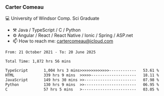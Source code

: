### Carter Comeau

💻 University of Windsor Comp. Sci Graduate

- ⚒️ Java / TypeScript / C / Python
- ⚙️ Angular / React / React Native / Ionic / Spring / ASP.net
- 📫 How to reach me: cartercomeau@icloud.com

<!--START_SECTION:waka-->

```txt
From: 21 October 2021 - To: 20 June 2025

Total Time: 1,872 hrs 56 mins

TypeScript       1,004 hrs 3 mins>>>>>>>>>>>>>------------   53.61 %
HTML             339 hrs 9 mins  >>>>>--------------------   18.11 %
JavaScript       149 hrs 30 mins >>-----------------------   07.98 %
Python           130 hrs 9 mins  >>-----------------------   06.95 %
C                57 hrs 5 mins   >------------------------   03.05 %
```

<!--END_SECTION:waka-->
